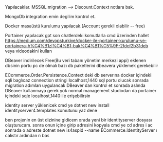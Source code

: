Yapılacaklar.
MSSQL migration --> Discount.Context notlara bak.

MongoDb integration emin degilim kontrol et.

Docker masaüstü kurulumu yapılacak.(Account gerekli olabilir -- free)

Portainer yapılacak gpt son chatlerdeki komutlarla cmd üzerinden hallet  https://medium.com/devopsturkiye/docker-ile-portainer-kurulumu-ve-portainera-h%C4%B1zl%C4%B1-bak%C4%B1%C5%9F-2fdcf2b31deb
veya videodakini kullan

DBeaver indirilecek Free(Bu veri tabanı yönetim merkezi appi) eklenen dbsinin portu pc de olmalı    bazı db paketlerini dbeavera yüklemek gerekebilir

ECommerce.Order.Persistence.Context deki db serverına docker içindeki sqli baglıcaz connection stringi localhost,1440 sql portu olucak sonrada migration adımları uygulancak 
DBeaver dan kontrol et sonrada aslında DBeaver kullanmaya gerek yok normal management studiodan da portainer içindeki sqle localhost,1440 ile erişebilirsin

identity server yüklenicek cmd ye dotnet new install identityserver4.templates   komutunu yaz dene

ben projenin en üst dizinine gidicem orada yeni bir identityserver dosyası oluşturucam. 
sonra onun içine girip adresini kopyala cmd ye cd adres i ac sonrada o adreste dotnet new is4aspid --name ECommerce.IdentityServer ı calıstır ardından n bas

